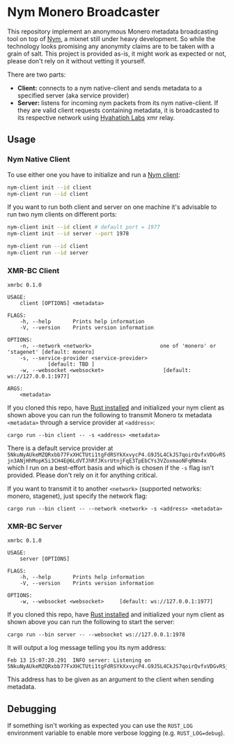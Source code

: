 # Nym Monero Broadcaster
This repository implement an anonymous Monero metadata broadcasting tool on top of
[Nym](https://github.com/nymtech/nym), a mixnet still under heavy development. So while the technology looks promising
any anonymity claims are to be taken with a grain of salt. This project is provided as-is, it might work as expected or
not, please don't rely on it without vetting it yourself. 

There are two parts:
* **Client:** connects to a nym native-client and sends metadata to a specified server (aka service provider)
* **Server:** listens for incoming nym packets from its nym native-client. If they are valid client requests containing
metadata, it is broadcasted to its respective network using [Hyahatiph Labs](https://hiahatf.org) xmr relay.

## Usage
### Nym Native Client
To use either one you have to initialize and run a [Nym client](https://nymtech.net/docs/build-peapps/native-client/):

```bash
nym-client init --id client
nym-client run --id client
```

If you want to run both client and server on one machine it's advisable to run two nym clients on different ports:

```bash
nym-client init --id client # default port = 1977
nym-client init --id server --port 1978

nym-client run --id client
nym-client run --id server
``` 

### XMR-BC Client
```
xmrbc 0.1.0

USAGE:
    client [OPTIONS] <metadata>

FLAGS:
    -h, --help       Prints help information
    -V, --version    Prints version information

OPTIONS:
    -n, --network <network>                      one of 'monero' or 'stagenet' [default: monero]
    -s, --service-provider <service-provider>
             [default: TBD ]
    -w, --websocket <websocket>                   [default: ws://127.0.0.1:1977]

ARGS:
    <metadata>    
```

If you cloned this repo, have [Rust installed](https://rustup.rs/) and initialized your nym client as shown above you
can run the following to transmit Monero tx metadata `<metadata>` through a service provider at `<address>`:

```
cargo run --bin client -- -s <address> <metadata>
```

There is a default service provider at `5NkuNyAUkeMZQRxbb77FxXHCTUti1tgFdRSYkXxvycP4.G9J5L4CkJS7qoirQvfxVDGvRSjn3ANjHhMopK5i3CH4E@6LdVTJhRfJKsrUtnjFqE3TpEbCYs3VZoxmaoNFqRWn4x
`
which I run on a best-effort basis and which is chosen if the `-s` flag isn't provided. Please don't rely on it for anything critical.

If you want to transmit it to another `<network>` (supported networks: monero, stagenet), just specify the network
flag:

```
cargo run --bin client -- --network <network> -s <address> <metadata>
```

### XMR-BC Server
```
xmrbc 0.1.0

USAGE:
    server [OPTIONS]

FLAGS:
    -h, --help       Prints help information
    -V, --version    Prints version information

OPTIONS:
    -w, --websocket <websocket>     [default: ws://127.0.0.1:1977]
```

If you cloned this repo, have [Rust installed](https://rustup.rs/) and initialized your nym client as shown above you
can run the following to start the server:

```
cargo run --bin server -- --websocket ws://127.0.0.1:1978
```

It will output a log message telling you its nym address:

```
Feb 13 15:07:20.291  INFO server: Listening on 5NkuNyAUkeMZQRxbb77FxXHCTUti1tgFdRSYkXxvycP4.G9J5L4CkJS7qoirQvfxVDGvRSjn3ANjHhMopK5i3CH4E@6LdVTJhRfJKsrUtnjFqE3TpEbCYs3VZoxmaoNFqRWn4x
```

This address has to be given as an argument to the client when sending metadata.

## Debugging
If something isn't working as expected you can use the `RUST_LOG` environment variable to enable more verbose logging
(e.g. `RUST_LOG=debug`).